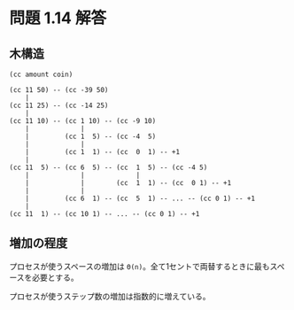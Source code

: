 # 問題 1.14 解答

## 木構造

`(cc amount coin)`

```
(cc 11 50) -- (cc -39 50)
    |
(cc 11 25) -- (cc -14 25)
    |
(cc 11 10) -- (cc 1 10) -- (cc -9 10)
    |             |
    |         (cc 1  5) -- (cc -4  5)
    |             |
    |         (cc 1  1) -- (cc  0  1) -- +1
    |
(cc 11  5) -- (cc 6  5) -- (cc  1  5) -- (cc -4 5)
    |             |             |
    |             |        (cc  1  1) -- (cc  0 1) -- +1
    |             |
    |         (cc 6  1) -- (cc  5  1) -- ... -- (cc 0 1) -- +1
    |
(cc 11  1) -- (cc 10 1) -- ... -- (cc 0 1) -- +1
```

## 増加の程度

プロセスが使うスペースの増加は `Θ(n)`。全て1セントで両替するときに最もスペースを必要とする。

プロセスが使うステップ数の増加は指数的に増えている。
